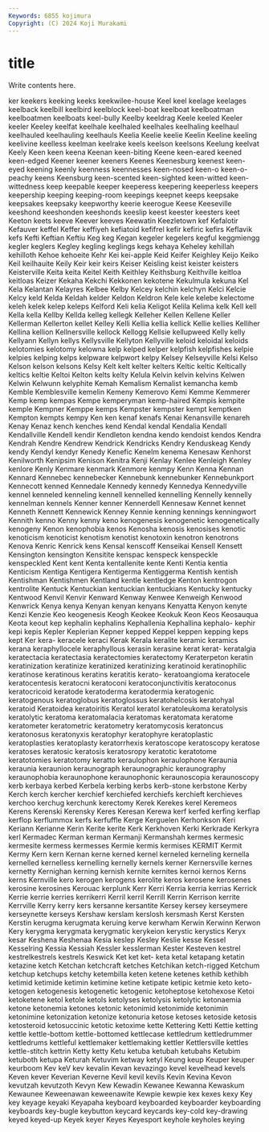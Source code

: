 ```yaml
---
Keywords: 6855 kojimura
Copyright: (C) 2024 Koji Murakami
---
```


# title

Write contents here.



ker keekers keeking keeks keekwilee-house Keel
keel keelage keelages keelback keelbill keelbird keelblock keel-boat keelboat keelboatman
keelboatmen keelboats keel-bully Keelby keeldrag Keele keeled Keeler keeler Keeley
keelfat keelhale keelhaled keelhales keelhaling keelhaul keelhauled keelhauling keelhauls Keelia
Keelie keelie Keelin Keeline keeling keelivine keelless keelman keelrake keels
keelson keelsons Keelung keelvat Keely Keen keen keena Keenan keen-biting
Keene keen-eared keened keen-edged Keener keener keeners Keenes Keenesburg keenest
keen-eyed keening keenly keenness keennesses keen-nosed keen-o keen-o-peachy keens Keensburg
keen-scented keen-sighted keen-witted keen-wittedness keep keepable keeper keeperess keepering keeperless
keepers keepership keeping keeping-room keepings keepnet keeps keepsake keepsakes keepsaky
keepworthy keerie keerogue Keese Keeseville keeshond keeshonden keeshonds keeslip keest
keester keesters keet Keeton keets keeve Keever keeves Keewatin Keezletown
kef Kefalotir Kefauver keffel Keffer keffiyeh kefiatoid kefifrel kefir kefiric
kefirs Keflavik kefs Kefti Keftian Keftiu Keg keg Kegan kegeler
kegelers kegful keggmiengg kegler keglers Kegley kegling keglings kegs kehaya
Keheley kehillah kehilloth Kehoe kehoeite Kehr Kei kei-apple Keid Keifer
Keighley Keijo Keiko Keil keilhauite Keily Keir keir keirs Keiser
Keisling keist keister keisters Keisterville Keita keita Keitel Keith Keithley
Keithsburg Keithville keitloa keitloas Keizer Kekaha Kekchi Kekkonen kekotene Kekulmula
kekuna Kel Kela Kelantan Kelayres Kelbee Kelby Kelcey kelchin kelchyn
Kelci Kelcie Kelcy keld Kelda Keldah kelder Keldon Keldron Kele
kele kelebe kelectome keleh kelek kelep keleps Kelford Keli kelia
Keligot Kelila Kelima kelk Kell kell Kella kella Kellby Kellda
kelleg kellegk Kelleher Kellen Kellene Keller Kellerman Kellerton kellet Kelley
Kelli Kellia kellia kellick Kellie kellies Kelliher Kellina kellion Kellnersville
kellock Kellogg Kellsie kellupweed Kelly kelly Kellyann Kellyn kellys Kellysville
Kellyton Kellyville keloid keloidal keloids kelotomies kelotomy kelowna kelp kelped
kelper kelpfish kelpfishes kelpie kelpies kelping kelps kelpware kelpwort kelpy
Kelsey Kelseyville Kelsi Kelso Kelson kelson kelsons Kelsy Kelt kelt
kelter kelters Keltic keltic Keltically keltics keltie Keltoi Kelton kelts
kelty Kelula Kelvin kelvin kelvins Kelwen Kelwin Kelwunn kelyphite Kemah
Kemalism Kemalist kemancha kemb Kemble Kemblesville kemelin Kemeny Kemerovo Kemi
Kemme Kemmerer Kemp kemp kempas Kempe kemperyman kemp-haired Kempis kempite
kemple Kempner Kemppe kemps Kempster kempster kempt kemptken Kempton kempts
kempy Ken ken kenaf kenafs Kenai Kenansville kenareh Kenay Kenaz
kench kenches kend Kendal kendal Kendalia Kendall Kendallville Kendell kendir
Kendleton kendna kendo kendoist kendos Kendra Kendrah Kendre Kendrew Kendrick
Kendricks Kendry Kenduskeag Kendy kendy Kendyl kendyr Kenedy Kenefic Kenelm
kenema Kenesaw Kenhorst Kenilworth Kenipsim Kenison Kenitra Kenji Kenlay Kenlee
Kenleigh Kenley kenlore Kenly Kenmare kenmark Kenmore kenmpy Kenn Kenna
Kennan Kennard Kennebec kennebecker Kennebunk kennebunker Kennebunkport Kennecott kenned Kennedale
Kennedy kennedy Kennedya Kennedyville kennel kenneled kenneling kennell kennelled kennelling
Kennelly kennelly kennelman kennels Kenner kenner Kennerdell Kennesaw Kennet kennet
Kenneth Kennett Kennewick Kenney Kennie kenning kennings kenningwort Kennith kenno
Kenny kenny keno kenogenesis kenogenetic kenogenetically kenogeny Kenon kenophobia kenos
Kenosha kenosis kenosises kenotic kenoticism kenoticist kenotism kenotist kenotoxin kenotron
kenotrons Kenova Kenric Kenrick kens Kensal kenscoff Kenseikai Kensell Kensett
Kensington kensington Kensitite kenspac kenspeck kenspeckle kenspeckled Kent kent Kenta
kentallenite kente Kenti Kentia kentia Kenticism Kentiga Kentigera Kentigerma Kentiggerma
Kentish kentish Kentishman Kentishmen Kentland kentle kentledge Kenton kentrogon kentrolite
Kentuck Kentuckian kentuckian kentuckians Kentucky kentucky Kentwood Kenvil Kenvir Kenward
Kenway Kenwee Kenweigh Kenwood Kenwrick Kenya kenya Kenyan kenyan kenyans
Kenyatta Kenyon kenyte Kenzi Kenzie Keo keogenesis Keogh Keokee Keokuk
Keon Keos Keosauqua Keota keout kep kephalin kephalins Kephallenia Kephallina
kephalo- kephir kepi kepis Kepler Keplerian Kepner kepped Keppel keppen
kepping keps kept Ker kera- keracele keraci Kerak Kerala keralite
keramic keramics kerana keraphyllocele keraphyllous kerasin kerasine kerat kerat- keratalgia
keratectacia keratectasia keratectomies keratectomy Keraterpeton keratin keratinization keratinize keratinized keratinizing
keratinoid keratinophilic keratinose keratinous keratins keratitis kerato- keratoangioma keratocele keratocentesis
keratocni keratoconi keratoconjunctivitis keratoconus keratocricoid keratode keratoderma keratodermia keratogenic keratogenous
keratoglobus keratoglossus keratohelcosis keratohyal keratoid Keratoidea keratoiritis Keratol keratol keratoleukoma
keratolysis keratolytic keratoma keratomalacia keratomas keratomata keratome keratometer keratometric keratometry
keratomycosis keratoncus keratonosus keratonyxis keratophyr keratophyre keratoplastic keratoplasties keratoplasty keratorrhexis
keratoscope keratoscopy keratose keratoses keratosic keratosis keratosropy keratotic keratotome keratotomies
keratotomy keratto keraulophon keraulophone Keraunia keraunia keraunion keraunograph keraunographic keraunography
keraunophobia keraunophone keraunophonic keraunoscopia keraunoscopy kerb kerbaya kerbed Kerbela kerbing
kerbs kerb-stone kerbstone Kerby Kerch kerch kercher kerchief kerchiefed kerchiefs
kerchieft kerchieves kerchoo kerchug kerchunk kerectomy Kerek Kerekes kerel Keremeos
Kerens Kerenski Kerensky Keres Keresan Kerewa kerf kerfed kerfing kerflap
kerflop kerflummox kerfs kerfuffle Kerge Kerguelen Kerhonkson Keri Keriann Kerianne
Kerin Kerite kerite Kerk Kerkhoven Kerki Kerkrade Kerkyra kerl Kermadec
Kerman kerman Kermanji Kermanshah kermes kermesic kermesite kermess kermesses Kermie
kermis kermises KERMIT Kermit Kermy Kern kern Kernan kerne kerned
kernel kerneled kerneling kernella kernelled kernelless kernelling kernelly kernels kerner
Kernersville kernes kernetty Kernighan kerning kernish kernite kernites kernoi kernos
Kerns kerns Kernville kero kerogen kerogens kerolite keros kerosene kerosenes
kerosine kerosines Kerouac kerplunk Kerr Kerri Kerria kerria kerrias Kerrick
Kerrie kerrie kerries kerrikerri Kerril kerril Kerrill Kerrin Kerrison kerrite
Kerrville Kerry kerry kers kersanne kersantite Kersey kersey kerseymere kerseynette
kerseys Kershaw kerslam kerslosh kersmash Kerst Kersten Kerstin kerugma kerugmata
keruing kerve kerwham Kerwin Kerwinn Kerwon Kery kerygma kerygmata kerygmatic
kerykeion kerystic kerystics Keryx kesar Keshena Keshenaa Kesia keslep Kesley
Keslie kesse Kessel Kesselring Kessia Kessiah Kessler kesslerman Kester Kesteven
kestrel kestrelkestrels kestrels Keswick Ket ket ket- keta ketal ketapang
ketatin ketazine ketch Ketchan ketchcraft ketches Ketchikan ketch-rigged Ketchum ketchup
ketchups ketchy ketembilla keten ketene ketenes kethib kethibh ketimid ketimide
ketimin ketimine ketine ketipate ketipic ketmie keto keto- ketogen ketogenesis
ketogenetic ketogenic ketoheptose ketohexose Ketoi ketoketene ketol ketole ketols ketolyses
ketolysis ketolytic ketonaemia ketone ketonemia ketones ketonic ketonimid ketonimide ketonimin
ketonimine ketonization ketonize ketonuria ketose ketoses ketoside ketosis ketosteroid ketosuccinic
ketotic ketoxime kette Kettering Ketti Kettie ketting kettle kettle-bottom kettle-bottomed
kettlecase kettledrum kettledrummer kettledrums kettleful kettlemaker kettlemaking kettler Kettlersville kettles
kettle-stitch kettrin Ketty ketty Ketu ketuba ketubah ketubahs Ketubim ketuboth
ketupa Keturah Ketuvim ketway ketyl Keung keup Keuper keuper keurboom
Kev keV kev kevalin Kevan kevazingo kevel kevelhead kevels Keven
kever Keverian Keverne Kevil kevil kevils Kevin Kevina Kevon kevutzah
kevutzoth Kevyn Kew Kewadin Kewanee Kewanna Kewaskum Kewaunee Keweenawan keweenawite
Kewpie kewpie kex kexes kexy Key key keyage keyaki Keyapaha
keyboard keyboarded keyboarder keyboarding keyboards key-bugle keybutton keycard keycards key-cold
key-drawing keyed keyed-up Keyek keyer Keyes Keyesport keyhole keyholes keying
